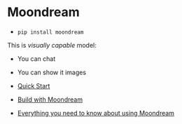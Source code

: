# Moondream

- `pip install moondream`

This is _visually capable_ model:
- You can chat
- You can show it images

- [Quick Start](https://docs.moondream.ai/quick-start)
- [Build with Moondream](https://docs.moondream.ai/)
- [Everything you need to know about using Moondream](https://beta.moondream.ai/docs)
